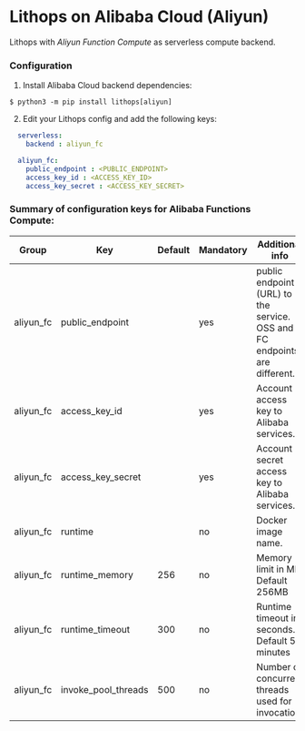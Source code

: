 # Lithops on Alibaba Cloud (Aliyun)

Lithops with *Aliyun Function Compute* as serverless compute backend.

### Configuration

1. Install Alibaba Cloud backend dependencies:

```
$ python3 -m pip install lithops[aliyun]
```

2. Edit your Lithops config and add the following keys:

```yaml
  serverless:
    backend : aliyun_fc

  aliyun_fc:
    public_endpoint : <PUBLIC_ENDPOINT>
    access_key_id : <ACCESS_KEY_ID>
    access_key_secret : <ACCESS_KEY_SECRET>
```

    
### Summary of configuration keys for Alibaba Functions Compute:

|Group|Key|Default|Mandatory|Additional info|
|---|---|---|---|---|
|aliyun_fc | public_endpoint | |yes | public endpoint (URL) to the service. OSS and FC endpoints are different. |
|aliyun_fc | access_key_id | |yes |  Account access key to Alibaba services. |
|aliyun_fc | access_key_secret |  | yes | Account secret access key to Alibaba services.|
|aliyun_fc | runtime |  |no | Docker image name.|
|aliyun_fc | runtime_memory | 256 |no | Memory limit in MB. Default 256MB |
|aliyun_fc | runtime_timeout | 300 |no | Runtime timeout in seconds. Default 5 minutes |
|aliyun_fc | invoke_pool_threads | 500 |no | Number of concurrent threads used for invocation |
